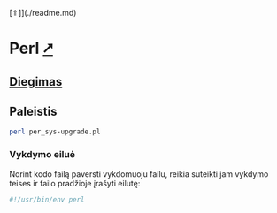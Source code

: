 [&uArr;]](./readme.md)

# Perl [&#x2B67;](https://www.perl.org/)

## [Diegimas](../install/perl_readme.md)

## Paleistis

```bash
perl per_sys-upgrade.pl
```

### Vykdymo eiluė

Norint kodo failą paversti vykdomuoju failu, reikia suteikti jam vykdymo teises ir failo pradžioje įrašyti eilutę:

```bash
#!/usr/bin/env perl
```
